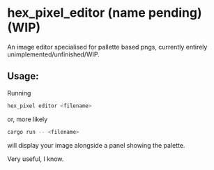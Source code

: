 # hex_pixel_editor (name pending) (WIP)

An image editor specialised for pallette based pngs, currently entirely unimplemented/unfinished/WIP.

## Usage:

Running

```sh
hex_pixel editor <filename>
```

or, more likely

```sh
cargo run -- <filename>
```

will display your image alongside a panel showing the palette.

Very useful, I know.
